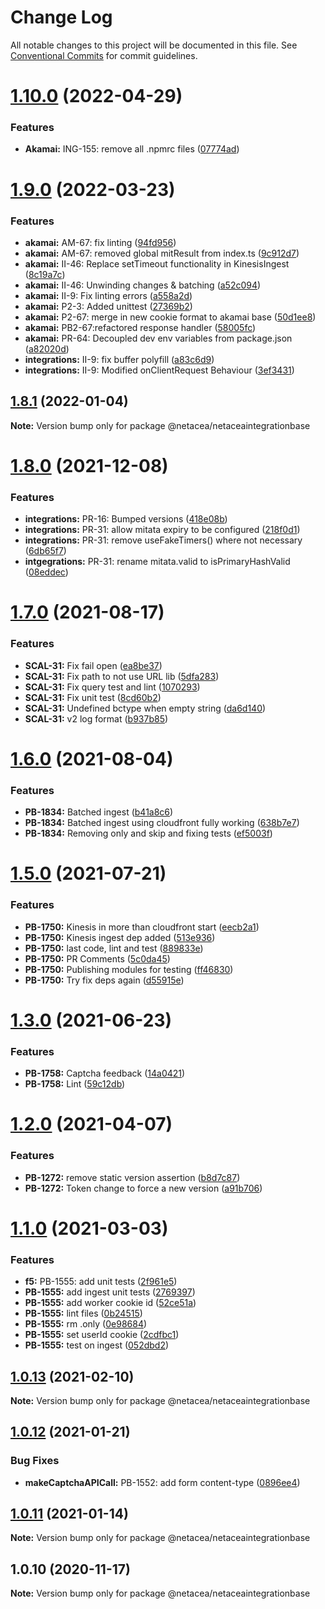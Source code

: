 # Change Log

All notable changes to this project will be documented in this file.
See [Conventional Commits](https://conventionalcommits.org) for commit guidelines.

# [1.10.0](https://github.com/Netacea/JavascriptATAIntegration/compare/@netacea/netaceaintegrationbase@1.9.0...@netacea/netaceaintegrationbase@1.10.0) (2022-04-29)


### Features

* **Akamai:** ING-155: remove all .npmrc files ([07774ad](https://github.com/Netacea/JavascriptATAIntegration/commit/07774ad034a9a3076adae131cf784e1e22fea73e))





# [1.9.0](https://github.com/Netacea/JavascriptATAIntegration/compare/@netacea/netaceaintegrationbase@1.8.1...@netacea/netaceaintegrationbase@1.9.0) (2022-03-23)


### Features

* **akamai:** AM-67: fix linting ([94fd956](https://github.com/Netacea/JavascriptATAIntegration/commit/94fd956bf1285725b9c306bda5970fdf91cdc4e0))
* **akamai:** AM-67: removed global mitResult from index.ts ([9c912d7](https://github.com/Netacea/JavascriptATAIntegration/commit/9c912d7c517e89a7cb5e00e9d85b801be76f630c))
* **akamai:** II-46: Replace setTimeout functionality in KinesisIngest ([8c19a7c](https://github.com/Netacea/JavascriptATAIntegration/commit/8c19a7c5bc1788ccd7805937533bcd6e0ddeb57f))
* **akamai:** II-46: Unwinding changes & batching ([a52c094](https://github.com/Netacea/JavascriptATAIntegration/commit/a52c094212c5b70c685f189e23c294961240f0fa))
* **akamai:** II-9: Fix linting errors ([a558a2d](https://github.com/Netacea/JavascriptATAIntegration/commit/a558a2d55e247202fe67f00228c8dc6fc2709a30))
* **akamai:** P2-3: Added unittest ([27369b2](https://github.com/Netacea/JavascriptATAIntegration/commit/27369b225ce8135f667ec10096eec1c6070c4a39))
* **akamai:** P2-67: merge in new cookie format to akamai base ([50d1ee8](https://github.com/Netacea/JavascriptATAIntegration/commit/50d1ee8c98fab6c41451100a67cf79fe343360f8))
* **akamai:** PB2-67:refactored response handler ([58005fc](https://github.com/Netacea/JavascriptATAIntegration/commit/58005fc7c433d57c2a4bf3b805b4903408064d60))
* **akamai:** PR-64: Decoupled dev env variables from package.json ([a82020d](https://github.com/Netacea/JavascriptATAIntegration/commit/a82020dd2bcecacde4e6e091ee3f59a0b9bd9078))
* **integrations:** II-9: fix buffer polyfill ([a83c6d9](https://github.com/Netacea/JavascriptATAIntegration/commit/a83c6d98d77a3bcb9c0160b2e5e38320f48ea9c3))
* **integrations:** II-9: Modified onClientRequest Behaviour ([3ef3431](https://github.com/Netacea/JavascriptATAIntegration/commit/3ef3431b3ced02120de5a3d1b8228f9946d9b8be))





## [1.8.1](https://github.com/Netacea/JavascriptATAIntegration/compare/@netacea/netaceaintegrationbase@1.8.0...@netacea/netaceaintegrationbase@1.8.1) (2022-01-04)

**Note:** Version bump only for package @netacea/netaceaintegrationbase





# [1.8.0](https://github.com/Netacea/JavascriptATAIntegration/compare/@netacea/netaceaintegrationbase@1.7.0...@netacea/netaceaintegrationbase@1.8.0) (2021-12-08)


### Features

* **integrations:** PR-16: Bumped versions ([418e08b](https://github.com/Netacea/JavascriptATAIntegration/commit/418e08bac751b0df6c946c1f1c46fb3af3da3612))
* **integrations:** PR-31: allow mitata expiry to be configured ([218f0d1](https://github.com/Netacea/JavascriptATAIntegration/commit/218f0d10d3f06d998e7aa18755f73b4977958814))
* **integrations:** PR-31: remove useFakeTimers() where not necessary ([6db65f7](https://github.com/Netacea/JavascriptATAIntegration/commit/6db65f7aae72b0688b640a37134e29da8fe4f760))
* **intgegrations:** PR-31: rename mitata.valid to isPrimaryHashValid ([08eddec](https://github.com/Netacea/JavascriptATAIntegration/commit/08eddece2a8abb1641e94f93fb9b3e9ac5cec6cd))





# [1.7.0](https://github.com/Netacea/JavascriptATAIntegration/compare/@netacea/netaceaintegrationbase@1.6.0...@netacea/netaceaintegrationbase@1.7.0) (2021-08-17)


### Features

* **SCAL-31:** Fix fail open ([ea8be37](https://github.com/Netacea/JavascriptATAIntegration/commit/ea8be3798631c2fe8b585b7e63f4d40834f7ab6e))
* **SCAL-31:** Fix path to not use URL lib ([5dfa283](https://github.com/Netacea/JavascriptATAIntegration/commit/5dfa2836663a7527ff650e12cb1eeae1e5b499ad))
* **SCAL-31:** Fix query test and lint ([1070293](https://github.com/Netacea/JavascriptATAIntegration/commit/1070293263f1456aef51fea54af0d557330594df))
* **SCAL-31:** Fix unit test ([8cd60b2](https://github.com/Netacea/JavascriptATAIntegration/commit/8cd60b2a88c2909758bde82787542f9d5d0e6e08))
* **SCAL-31:** Undefined bctype when empty string ([da6d140](https://github.com/Netacea/JavascriptATAIntegration/commit/da6d140ef35bf374a839e388f0f77d515324959e))
* **SCAL-31:** v2 log format ([b937b85](https://github.com/Netacea/JavascriptATAIntegration/commit/b937b8570a02ddb0d65c7e3e2452fbde2d2ead97))





# [1.6.0](https://github.com/Netacea/JavascriptATAIntegration/compare/@netacea/netaceaintegrationbase@1.5.0...@netacea/netaceaintegrationbase@1.6.0) (2021-08-04)


### Features

* **PB-1834:** Batched ingest ([b41a8c6](https://github.com/Netacea/JavascriptATAIntegration/commit/b41a8c6c26f7bf85c107a23bef24c75a82e6098b))
* **PB-1834:** Batched ingest using cloudfront fully working ([638b7e7](https://github.com/Netacea/JavascriptATAIntegration/commit/638b7e7e80888944c8bfaf7c2c4bae728eee1bd5))
* **PB-1834:** Removing only and skip and fixing tests ([ef5003f](https://github.com/Netacea/JavascriptATAIntegration/commit/ef5003f0499ea29c14b0dba880581b748f4e0905))





# [1.5.0](https://github.com/Netacea/JavascriptATAIntegration/compare/@netacea/netaceaintegrationbase@1.3.0...@netacea/netaceaintegrationbase@1.5.0) (2021-07-21)


### Features

* **PB-1750:** Kinesis in more than cloudfront start ([eecb2a1](https://github.com/Netacea/JavascriptATAIntegration/commit/eecb2a18cf2dc947345dd0dbf0f38ea201212f58))
* **PB-1750:** Kinesis ingest dep added ([513e936](https://github.com/Netacea/JavascriptATAIntegration/commit/513e936a8310957d7823b95a224b0386ecde3610))
* **PB-1750:** last code, lint and test ([889833e](https://github.com/Netacea/JavascriptATAIntegration/commit/889833e06bf08cec560f0612f06a19444081f4c4))
* **PB-1750:** PR Comments ([5c0da45](https://github.com/Netacea/JavascriptATAIntegration/commit/5c0da45c15b6bb5eb2805b2268c9d9e0c857a412))
* **PB-1750:** Publishing modules for testing ([ff46830](https://github.com/Netacea/JavascriptATAIntegration/commit/ff468305f8da5ffc39590d19ea019811dc7ad2f8))
* **PB-1750:** Try fix deps again ([d55915e](https://github.com/Netacea/JavascriptATAIntegration/commit/d55915ee496e5798f762fd844c2717d52ff5ea2f))





# [1.3.0](https://github.com/Netacea/JavascriptATAIntegration/compare/@netacea/netaceaintegrationbase@1.2.0...@netacea/netaceaintegrationbase@1.3.0) (2021-06-23)


### Features

* **PB-1758:** Captcha feedback ([14a0421](https://github.com/Netacea/JavascriptATAIntegration/commit/14a0421e6391c04b8c264cd8561738c7e1dc29a1))
* **PB-1758:** Lint ([59c12db](https://github.com/Netacea/JavascriptATAIntegration/commit/59c12db0264c4920e410103e296d8c76bc9bb9e5))





# [1.2.0](https://github.com/Netacea/JavascriptATAIntegration/compare/@netacea/netaceaintegrationbase@1.1.0...@netacea/netaceaintegrationbase@1.2.0) (2021-04-07)


### Features

* **PB-1272:** remove static version assertion ([b8d7c87](https://github.com/Netacea/JavascriptATAIntegration/commit/b8d7c8772b47a41ad5a01523ab3580d2f854d4f7))
* **PB-1272:** Token change to force a new version ([a91b706](https://github.com/Netacea/JavascriptATAIntegration/commit/a91b706606b12b04f60da23b76e73def5613378e))





# [1.1.0](https://github.com/Netacea/JavascriptATAIntegration/compare/@netacea/netaceaintegrationbase@1.0.13...@netacea/netaceaintegrationbase@1.1.0) (2021-03-03)


### Features

* **f5:** PB-1555: add unit tests ([2f961e5](https://github.com/Netacea/JavascriptATAIntegration/commit/2f961e54e9de7e2916b57c9b29bcedec5e8f4029))
* **PB-1555:** add ingest unit tests ([2769397](https://github.com/Netacea/JavascriptATAIntegration/commit/2769397f243a148d8946cc37d3c0fa8fba62fe67))
* **PB-1555:** add worker cookie id ([52ce51a](https://github.com/Netacea/JavascriptATAIntegration/commit/52ce51a4efcf7cbeccfca6e61d570573367fa10c))
* **PB-1555:** lint files ([0b24515](https://github.com/Netacea/JavascriptATAIntegration/commit/0b24515b3ede6d322af9626237f594f3f1a529d1))
* **PB-1555:** rm .only ([0e98684](https://github.com/Netacea/JavascriptATAIntegration/commit/0e98684187ccb54c909372ffd148b9d82de4b136))
* **PB-1555:** set userId cookie ([2cdfbc1](https://github.com/Netacea/JavascriptATAIntegration/commit/2cdfbc1bfb4eacbaf0f23636516e62709983add7))
* **PB-1555:** test on ingest ([052dbd2](https://github.com/Netacea/JavascriptATAIntegration/commit/052dbd2ee5338425743e6b5a2907938bb9f2a43d))





## [1.0.13](https://github.com/Netacea/JavascriptATAIntegration/compare/@netacea/netaceaintegrationbase@1.0.12...@netacea/netaceaintegrationbase@1.0.13) (2021-02-10)

**Note:** Version bump only for package @netacea/netaceaintegrationbase





## [1.0.12](https://github.com/Netacea/JavascriptATAIntegration/compare/@netacea/netaceaintegrationbase@1.0.11...@netacea/netaceaintegrationbase@1.0.12) (2021-01-21)


### Bug Fixes

* **makeCaptchaAPICall:** PB-1552: add form content-type ([0896ee4](https://github.com/Netacea/JavascriptATAIntegration/commit/0896ee42880ad546d8fb5309a50a390a52977401))





## [1.0.11](https://github.com/Netacea/JavascriptATAIntegration/compare/@netacea/netaceaintegrationbase@1.0.10...@netacea/netaceaintegrationbase@1.0.11) (2021-01-14)

**Note:** Version bump only for package @netacea/netaceaintegrationbase





## 1.0.10 (2020-11-17)

**Note:** Version bump only for package @netacea/netaceaintegrationbase
